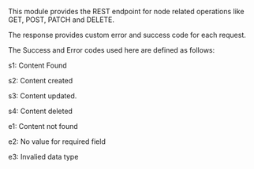 This module provides the REST endpoint for node related operations like GET, POST, PATCH and DELETE.

The response provides custom error and success code for each request.

The Success and Error codes used here are defined as follows:

s1: Content Found

s2: Content created

s3: Content updated.

s4: Content deleted

e1: Content not found

e2: No value for required field 

e3: Invalied data type 

